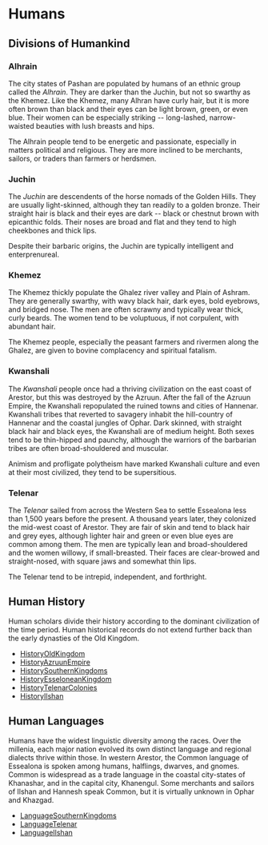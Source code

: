 # Humans

## Divisions of Humankind

### Alhrain

The city states of Pashan are populated by humans of an ethnic group called the _Alhrain_. They are darker than the Juchin, but not so swarthy as the Khemez. Like the Khemez, many Alhran have curly hair, but it is more often brown than black and their eyes can be light brown, green, or even blue. Their women can be especially striking -- long-lashed, narrow-waisted beauties with lush breasts and hips.

The Alhrain people tend to be energetic and passionate, especially in matters political and religious. They are more inclined to be merchants, sailors, or traders than farmers or herdsmen.

### Juchin

The _Juchin_ are descendents of the horse nomads of the Golden Hills. They are usually light-skinned, although they tan readily to a golden bronze. Their straight hair is black and their eyes are dark -- black or chestnut brown with epicanthic folds. Their noses are broad and flat and they tend to high cheekbones and thick lips.

Despite their barbaric origins, the Juchin are typically intelligent and enterprenureal.

### Khemez

The Khemez thickly populate the Ghalez river valley and Plain of Ashram. They are generally swarthy, with wavy black hair, dark eyes, bold eyebrows, and bridged nose. The men are often scrawny and typically wear thick, curly beards. The women tend to be voluptuous, if not corpulent, with abundant hair.

The Khemez people, especially the peasant farmers and rivermen along the Ghalez, are given to bovine complacency and spiritual fatalism.

### Kwanshali

The _Kwanshali_ people once had a thriving civilization on the east coast of Arestor, but this was destroyed by the Azruun. After the fall of the Azruun Empire, the Kwanshali repopulated the ruined towns and cities of Hannenar. Kwanshali tribes that reverted to savagery inhabit the hill-country of Hannenar and the coastal jungles of Ophar. Dark skinned, with straight black hair and black eyes, the Kwanshali are of medium height. Both sexes tend to be thin-hipped and paunchy, although the warriors of the barbarian tribes are often broad-shouldered and muscular.

Animism and profligate polytheism have marked Kwanshali culture and even at their most civilized, they tend to be supersitious. 

### Telenar

The _Telenar_ sailed from across the Western Sea to settle Essealona less than 1,500 years before the present. A thousand years later, they colonized the mid-west coast of Arestor. They are fair of skin and tend to black hair and grey eyes, although lighter hair and green or even blue eyes are common among them. The men are typically lean and broad-shouldered and the women willowy, if small-breasted. Their faces are clear-browed and straight-nosed, with square jaws and somewhat thin lips.

The Telenar tend to be intrepid, independent, and forthright.

## Human History

Human scholars divide their history according to the dominant civilization of the time period. Human historical records do not extend further back than the early dynasties of the Old Kingdom.

* [HistoryOldKingdom](HistoryOldKingdom.md)
* [HistoryAzruunEmpire](HistoryAzruunEmpire.md)
* [HistorySouthernKingdoms](HistorySouthernKingdoms.md)
* [HistoryEsseloneanKingdom](HistoryEsseloneanKingdom.md)
* [HistoryTelenarColonies](HistoryTelenarColonies.md)
* [HistoryIlshan](HistoryIlshan.md)

## Human Languages

Humans have the widest linguistic diversity among the races. Over the millenia, each major nation evolved its own distinct language and regional dialects thrive within those. In western Arestor, the Common language of Essealona is spoken among humans, halflings, dwarves, and gnomes. Common is widespread as a trade language in the coastal city-states of Khanashar, and in the capital city, Khanengul. Some merchants and sailors of Ilshan and Hannesh speak Common, but it is virtually unknown in Ophar and Khazgad.

* [LanguageSouthernKingdoms](LanguageSouthernKingdoms.md)
* [LanguageTelenar](LanguageTelenar.md)
* [LanguageIlshan](LanguageIlshan.md)
